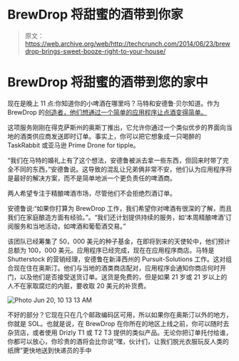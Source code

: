 # BrewDrop 将甜蜜的酒带到你家

> 原文：<https://web.archive.org/web/http://techcrunch.com/2014/06/23/brewdrop-brings-sweet-booze-right-to-your-house/>

# BrewDrop 将甜蜜的酒带到您的家中

现在是晚上 11 点:你知道你的小啤酒在哪里吗？马特和安德鲁·贝尔知道。作为 BrewDrop 的[创造者，他们想通过一个简单的应用程序让点酒变得简单。](https://web.archive.org/web/20230324010940/http://www.brewdrop.com/)

这项服务刚刚在得克萨斯州的奥斯丁推出，它允许你通过一个类似优步的界面向当地的酒类供应商发送即时订单。事实上，你可以把它想象成一只喝醉的 TaskRabbit 或亚马逊 Prime Drone for tipple。

“我们在马特的婚礼上有了这个想法，安德鲁被派去拿一些东西，但回来时带了完全不同的东西，”安德鲁说。这导致的混乱让兄弟俩非常不安，他们认为应用程序将是最好的解决方案，而不是简单地派一个更负责任的啤酒商。

两人希望专注于精酿啤酒市场，尽管他们不会拒绝烈酒订单。

安德鲁说:“如果你打算为 BrewDrop 工作，我们希望你对啤酒有很深的了解，而且我们在家庭酿造方面有经验。”。“我们还计划提供持续的服务，如‘本周精酿啤酒’订阅服务和当地活动，如啤酒和葡萄酒交易。”

该团队已经筹集了 50，000 美元的种子基金，在即将到来的天使轮中，他们预计总额为 100，000 美元。应用程序已经完成，现在在应用程序商店。马特是 Shutterstock 的营销经理，安德鲁在新泽西州的 Pursuit-Solutions 工作。这对组合现在住在奥斯汀。他们与当地的酒类商店配对，应用程序会通知你商店何时开门，以及他们是否接受送货订单。送货是免费的，但是如果 21 岁或 21 岁以上的人不在家取腐烂的内脏，要收取 20 美元的补货费。

![Photo Jun 20, 10 13 13 AM](img/4224669cbbe98e50cdec0d1cc93a0fe9.png)

不好的部分？它现在只在几个邮政编码区可用，所以如果你在奥斯汀以外的地方，你就是 SOL。也就是说，在 BrewDrop 在你所在的地区上线之前，你可以随时去杂货店，或者使用 Drizly T1 或 T2 T3 提供的类似产品。无论你把订单托付给谁，你都可以放心，你珍贵的酒将会比你说“嘿，伙计们，让我们脱光衣服玩反人类的纸牌”更快地送到快递员的手中